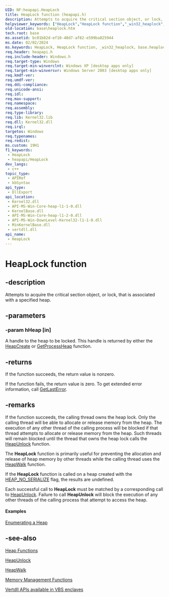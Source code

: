 ```yaml
---
UID: NF:heapapi.HeapLock
title: HeapLock function (heapapi.h)
description: Attempts to acquire the critical section object, or lock, that is associated with a specified heap.
helpviewer_keywords: ["HeapLock","HeapLock function","_win32_heaplock","base.heaplock","heapapi/HeapLock","winbase/HeapLock"]
old-location: base\heaplock.htm
tech.root: base
ms.assetid: bc01b82d-ef10-40d7-af82-e599ba825944
ms.date: 02/02/2024
ms.keywords: HeapLock, HeapLock function, _win32_heaplock, base.heaplock, heapapi/HeapLock, winbase/HeapLock
req.header: heapapi.h
req.include-header: Windows.h
req.target-type: Windows
req.target-min-winverclnt: Windows XP [desktop apps only]
req.target-min-winversvr: Windows Server 2003 [desktop apps only]
req.kmdf-ver: 
req.umdf-ver: 
req.ddi-compliance: 
req.unicode-ansi: 
req.idl: 
req.max-support: 
req.namespace: 
req.assembly: 
req.type-library: 
req.lib: Kernel32.lib
req.dll: Kernel32.dll
req.irql: 
targetos: Windows
req.typenames: 
req.redist: 
ms.custom: 19H1
f1_keywords:
 - HeapLock
 - heapapi/HeapLock
dev_langs:
 - c++
topic_type:
 - APIRef
 - kbSyntax
api_type:
 - DllExport
api_location:
 - Kernel32.dll
 - API-MS-Win-Core-heap-l1-1-0.dll
 - KernelBase.dll
 - API-MS-Win-Core-heap-l1-2-0.dll
 - API-MS-Win-DownLevel-Kernel32-l1-1-0.dll
 - MinKernelBase.dll
 - vertdll.dll
api_name:
 - HeapLock
---
```


# HeapLock function

## -description

Attempts to acquire the critical section object, or lock, that is associated with a specified heap.

## -parameters

### -param hHeap [in]

A handle to the heap to be locked. This handle is returned by either the <a href="/windows/desktop/api/heapapi/nf-heapapi-heapcreate">HeapCreate</a> or <a href="/windows/desktop/api/heapapi/nf-heapapi-getprocessheap">GetProcessHeap</a> function.

## -returns

If the function succeeds, the return value is nonzero.

If the function fails, the return value is zero. To get extended error information, call <a href="/windows/desktop/api/errhandlingapi/nf-errhandlingapi-getlasterror">GetLastError</a>.

## -remarks

If the function succeeds, the calling thread owns the heap lock. Only the calling thread will be able to allocate or release memory from the heap. The execution of any other thread of the calling process will be blocked if that thread attempts to allocate or release memory from the heap. Such threads will remain blocked until the thread that owns the heap lock calls the <a href="/windows/desktop/api/heapapi/nf-heapapi-heapunlock">HeapUnlock</a> function.

The <b>HeapLock</b> function is primarily useful for preventing the allocation and release of heap memory by other threads while the calling thread uses the <a href="/windows/desktop/api/heapapi/nf-heapapi-heapwalk">HeapWalk</a> function.

If the <b>HeapLock</b> function is called on a heap created with the <a href="/windows/desktop/api/heapapi/nf-heapapi-heapcreate">HEAP_NO_SERIALIZE</a> flag, the results are undefined.

Each successful call to <b>HeapLock</b> must be matched by a corresponding call to <a href="/windows/desktop/api/heapapi/nf-heapapi-heapunlock">HeapUnlock</a>. Failure to call <b>HeapUnlock</b> will block the execution of any other threads of the calling process that attempt to access the heap.

#### Examples

<a href="/windows/desktop/Memory/enumerating-a-heap">Enumerating a Heap</a>

## -see-also

[Heap Functions](/windows/win32/Memory/heap-functions)

[HeapUnlock](nf-heapapi-heapunlock.md)

[HeapWalk](nf-heapapi-heapwalk.md)

[Memory Management Functions](/windows/win32/Memory/memory-management-functions)

[Vertdll APIs available in VBS enclaves](/windows/win32/trusted-execution/enclaves-available-in-vertdll)
